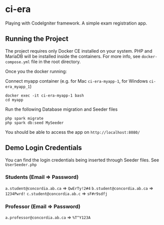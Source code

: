 # ci-era
Playing with CodeIgniter framework. A simple exam registration app.

## Running the Project 
The project requires only Docker CE installed on your system. PHP and MariaDB will be installed inside the containers. For more info, see `docker-compose.yml` file in the root directory.

Once you the docker running:

Connect myapp container (e.g. for Mac `ci-era-myapp-1`, for Windows `ci-era_myapp_1`)
```
docker exec -it ci-era-myapp-1 bash
cd myapp
```

Run the following Database migration and Seeder files
```
php spark migrate
php spark db:seed MySeeder
```

You should be able to access the app on `http://localhost:8080/`

## Demo Login Credentials

You can find the login credentials being inserted through Seeder files. See `UserSeeder.php`

### Students (Email => Password)
`a.student@concordia.ab.ca` =>  `QwErTy!2#4`
`b.student@concordia.ab.ca` =>  `1234Pwrd!`
`c.student@concordia.ab.c` =>  `sF#r9sdfj`

### Professor (Email => Password)
`a.professor@concordia.ab.ca` =>  `%T^Y123A`

